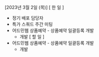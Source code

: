 [2023년 3월 2일 (목)]
[ 한 일 ]
* 정기 배포 담당자
* 특가 스쿼드 주간 미팅
* 어드민웹  상품예약 - 상품예약 일괄등록 개발
    * 개발
[ 할 일 ]
* 어드민웹  상품예약 - 상품예약 일괄등록 개발
    * 개발
